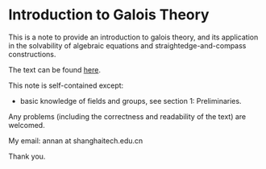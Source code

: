 # Introduction to Galois Theory

This is a note to provide an introduction to galois theory, and its application in the solvability of algebraic equations and straightedge-and-compass constructions.

The text can be found [here](https://github.com/annp0/intro-to-galois-theory/blob/main/main.pdf).

This note is self-contained except:

- basic knowledge of fields and groups, see section 1: Preliminaries.

Any problems (including the correctness and readability of the text) are welcomed.

My email: annan at shanghaitech.edu.cn

Thank you.